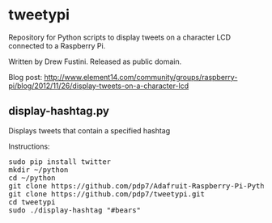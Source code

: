 tweetypi
========

Repository for Python scripts to display tweets on a character LCD connected to a Raspberry Pi.

Written by Drew Fustini.  Released as public domain.

Blog post: http://www.element14.com/community/groups/raspberry-pi/blog/2012/11/26/display-tweets-on-a-character-lcd

display-hashtag.py 
------------------
Displays tweets that contain a specified hashtag

Instructions:
<pre>
sudo pip install twitter
mkdir ~/python
cd ~/python
git clone https://github.com/pdp7/Adafruit-Raspberry-Pi-Python-Code.git
git clone https://github.com/pdp7/tweetypi.git
cd tweetypi
sudo ./display-hashtag "#bears"
</pre>

